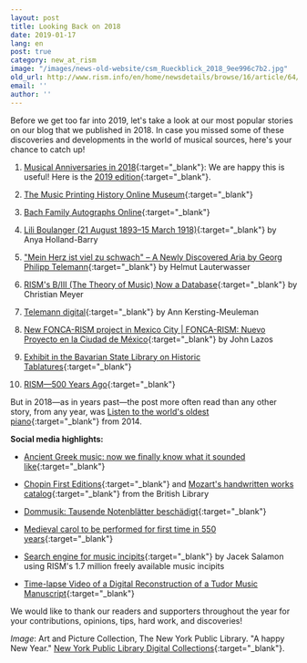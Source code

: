 ```yaml
---
layout: post
title: Looking Back on 2018
date: 2019-01-17
lang: en
post: true
category: new_at_rism
image: "/images/news-old-website/csm_Rueckblick_2018_9ee996c7b2.jpg"
old_url: http://www.rism.info/en/home/newsdetails/browse/16/article/64/looking-back-on-2018.html
email: ''
author: ''
---
```


Before we get too far into 2019, let's take a look at our most popular stories on our blog that we published in 2018. In case you missed some of these discoveries and developments in the world of musical sources, here's your chance to catch up!

1. [Musical Anniversaries in 2018](/new_at_rism/2018/01/08/musical-anniversaries-in-2018.html){:target="_blank"}: We are happy this is useful! Here is the [2019 edition](/new_at_rism/2019/01/14/musical-anniversaries-in-2019.html){:target="_blank"}.

2. [The Music Printing History Online Museum](/electronic_resources/2018/03/12/the-music-printing-history-online-museum.html){:target="_blank"}

3. [Bach Family Autographs Online](/electronic_resources/2018/04/16/bach-family-autographs-online.html){:target="_blank"}

4. [Lili Boulanger (21 August 1893–15 March 1918)](/events/2018/03/15/lili-boulanger-21-august-189315-march-1918.html){:target="_blank"} by Anya Holland-Barry

5. ["Mein Herz ist viel zu schwach" – A Newly Discovered Aria by Georg Philipp Telemann](/rediscovered/2018/02/19/mein-herz-ist-viel-zu-schwach-a-newly-discovered.html){:target="_blank"} by Helmut Lauterwasser

6. [RISM's B/III (The Theory of Music) Now a Database](/electronic_resources/2018/04/09/risms-biii-the-theory-of-music-now-a-database.html){:target="_blank"} by Christian Meyer

7. [Telemann digital](/library_collections/2018/08/27/telemann-digital.html){:target="_blank"} by Ann Kersting-Meuleman

8. [New FONCA-RISM project in Mexico City | FONCA-RISM: Nuevo Proyecto en la Ciudad de México](/library_collections/2018/01/25/new-foncarism-project-in-mexico-city--foncarism.html){:target="_blank"} by John Lazos

9. [Exhibit in the Bavarian State Library on Historic Tablatures](/events/2018/01/15/exhibit-in-the-bavarian-state-library-on-historic.html){:target="_blank"}

10. [RISM—500 Years Ago](/new_at_rism/2018/09/17/rism500-years-ago.html){:target="_blank"}


But in 2018—as in years past—the post more often read than any other story, from any year, was [Listen to the world's oldest piano](/rediscovered/2014/05/28/listen-to-the-worlds-oldest-piano.html){:target="_blank"} from 2014.


**Social media highlights:**

- [Ancient Greek music: now we finally know what it sounded like](https://theconversation.com/ancient-greek-music-now-we-finally-know-what-it-sounded-like-99895){:target="_blank"}

- [Chopin First Editions](https://blogs.bl.uk/music/2018/07/chopin-first-editions.html){:target="_blank"} and [Mozart's handwritten works catalog](http://www.openculture.com/2018/03/mozarts-diary-where-he-composed-his-final-masterpieces-is-now-digitized-and-available-online.html){:target="_blank"} from the British Library

- [Dommusik: Tausende Notenblätter beschädigt](https://wien.orf.at/news/stories/2925291/){:target="_blank"}

- [Medieval carol to be performed for first time in 550 years](https://www.telegraph.co.uk/news/2018/12/23/medieval-carol-performed-first-time-550-years/){:target="_blank"}

- [Search engine for music incipits](http://musicalsources.org/){:target="_blank"} by Jacek Salamon using RISM's 1.7 million freely available music incipits

- [Time-lapse Video of a Digital Reconstruction of a Tudor Music Manuscript](https://youtu.be/yQ5bfI9BR7E){:target="_blank"}


We would like to thank our readers and supporters throughout the year for your contributions, opinions, tips, hard work, and discoveries!


_Image_: Art and Picture Collection, The New York Public Library. "A happy New Year." [New York Public Library Digital Collections](http://digitalcollections.nypl.org/items/510d47e3-47c3-a3d9-e040-e00a18064a99){:target="_blank"}.
